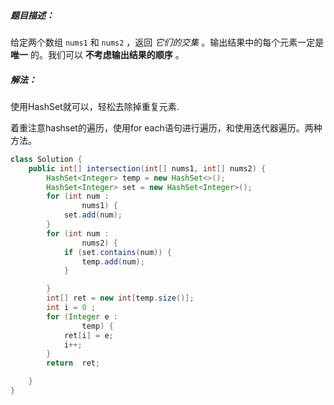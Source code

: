 ##### 题目描述：

给定两个数组 `nums1` 和 `nums2` ，返回 *它们的交集* 。输出结果中的每个元素一定是 **唯一** 的。我们可以 **不考虑输出结果的顺序** 。

 



##### 解法：

使用HashSet就可以，轻松去除掉重复元素.

着重注意hashset的遍历，使用for each语句进行遍历，和使用迭代器遍历。两种方法。



```java
class Solution {
    public int[] intersection(int[] nums1, int[] nums2) {
        HashSet<Integer> temp = new HashSet<>();
        HashSet<Integer> set = new HashSet<Integer>();
        for (int num :
                nums1) {
            set.add(num);
        }
        for (int num :
                nums2) {
            if (set.contains(num)) {
                temp.add(num);
            }

        }
        int[] ret = new int[temp.size()];
        int i = 0 ;
        for (Integer e :
                temp) {
            ret[i] = e;
            i++;
        }
        return  ret;

    }
}
```

